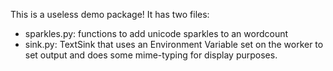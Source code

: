 This is a useless demo package! It has two files:

*  sparkles.py: functions to add unicode sparkles to an wordcount
*  sink.py: TextSink that uses an Environment Variable set on the worker
   to set output and does some mime-typing for display purposes.
